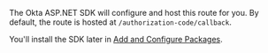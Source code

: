 The Okta ASP.NET SDK will configure and host this route for you. By default, the route is hosted at `/authorization-code/callback`.

You'll install the SDK later in [Add and Configure Packages](../-/configure-packages/).

